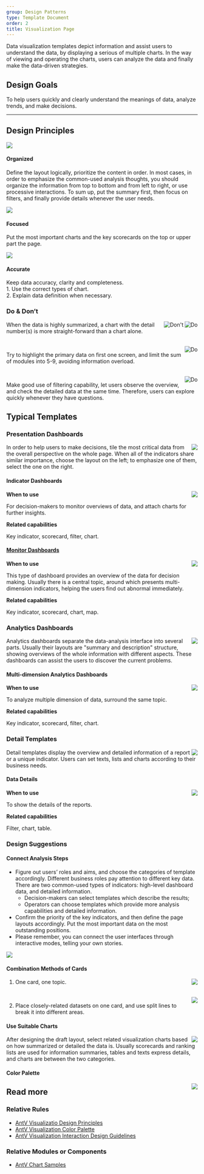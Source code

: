 ```yaml
---
group: Design Patterns
type: Template Document
order: 2
title: Visualization Page
---
```


Data visualization templates depict information and assist users to understand the data, by displaying a serious of multiple charts. In the way of viewing and operating the charts, users can analyze the data and finally make the data-driven strategies.

## Design Goals

To help users quickly and clearly understand the meanings of data, analyze trends, and make decisions.

---

## Design Principles

<div class="design-inline-cards">
  <div>
    <img src="https://gw.alipayobjects.com/mdn/rms_08e378/afts/img/A*v6FAS7wJ4TUAAAAAAAAAAABkARQnAQ" />
    <div>
      <h4>Organized</h4>
      <p>Define the layout logically, prioritize the content in order. In most cases, in order to emphasize the common-used analysis thoughts, you should organize the information from top to bottom and from left to right, or use processive interactions. To sum up, put the summary first, then focus on filters, and finally provide details whenever the user needs.</p>
    </div>
  </div>
  <div>
    <img src="https://gw.alipayobjects.com/mdn/rms_08e378/afts/img/A*P1YtSIk6Xq0AAAAAAAAAAABkARQnAQ" />
    <div>
      <h4>Focused</h4>
      <p>Put the most important charts and the key scorecards on the top or upper part the page.</p>
    </div>
  </div>
  <div>
    <img src="https://gw.alipayobjects.com/mdn/rms_08e378/afts/img/A*MBJwRr8vL3oAAAAAAAAAAABkARQnAQ" />
    <div>
      <h4>Accurate</h4>
      <p>Keep data accuracy, clarity and completeness.<br />1. Use the correct types of chart.<br />2. Explain data definition when necessary.</p>
    </div>
  </div>
</div>

### Do & Don’t

<img class="preview-img no-padding good" align="right" src="https://gw.alipayobjects.com/mdn/rms_08e378/afts/img/A*D4AHQ434LjgAAAAAAAAAAABkARQnAQ" alt="Do">
<img class="preview-img no-padding bad" align="right" src="https://gw.alipayobjects.com/mdn/rms_08e378/afts/img/A*qUCwTKf_bV8AAAAAAAAAAABkARQnAQ" alt="Don't">

When the data is highly summarized, a chart with the detail number(s) is more straight-forward than a chart alone.

<br />

<img class="preview-img no-padding good" align="right" src="https://gw.alipayobjects.com/mdn/rms_08e378/afts/img/A*YhWnS73vVvIAAAAAAAAAAABkARQnAQ" alt="Do">

Try to highlight the primary data on first one screen, and limit the sum of modules into 5-9, avoiding information overload.

<br />

<img class="preview-img no-padding good" align="right" src="https://gw.alipayobjects.com/mdn/rms_08e378/afts/img/A*Ym8CSoOMN1EAAAAAAAAAAABkARQnAQ" alt="Do">

Make good use of filtering capability, let users observe the overview, and check the detailed data at the same time. Therefore, users can explore quickly whenever they have questions.

## Typical Templates

### Presentation Dashboards

<img class="preview-img no-padding" align="right" src="https://gw.alipayobjects.com/zos/antfincdn/dOPuiUwtR8/3ef4fa56-0272-4663-8353-e72055a404cc.png">

In order to help users to make decisions, tile the most critical data from the overall perspective on the whole page. When all of the indicators share similar importance, choose the layout on the left; to emphasize one of them, select the one on the right.

#### Indicator Dashboards

<img class="preview-img no-padding" align="right" src="https://gw.alipayobjects.com/zos/antfincdn/JyiQirylIm/72eccc07-a5c9-47d2-8d17-a32c46507eb4.png">

**When to use**

For decision-makers to monitor overviews of data, and attach charts for further insights.

**Related capabilities**

Key indicator, scorecard, filter, chart.

#### [Monitor Dashboards](https://preview.pro.ant.design/dashboard/monitor)

<img class="preview-img no-padding" align="right" src="https://gw.alipayobjects.com/zos/antfincdn/Ls0j%26N%24i4A/4fcb4e43-5b33-4f3e-83ee-07b308c192ff.png">

**When to use**

This type of dashboard provides an overview of the data for decision making. Usually there is a central topic, around which presents multi-dimension indicators, helping the users find out abnormal immediately.

**Related capabilities**

Key indicator, scorecard, chart, map.

### Analytics Dashboards

<img class="preview-img no-padding" align="right" src="https://gw.alipayobjects.com/zos/antfincdn/HDGn37TfSL/0833d3e1-8126-4f89-a388-47a7f7c75cfe.png">

Analytics dashboards separate the data-analysis interface into several parts. Usually their layouts are "summary and description" structure, showing overviews of the whole information with different aspects. These dashboards can assist the users to discover the current problems.

#### Multi-dimension Analytics Dashboards

<img class="preview-img no-padding" align="right" src="https://gw.alipayobjects.com/zos/antfincdn/crg34dVGk%26/fc54e283-8748-45a0-b65f-e41336fdbd0d.png">

**When to use**

To analyze multiple dimension of data, surround the same topic.

**Related capabilities**

Key indicator, scorecard, filter, chart.

### Detail Templates

<img class="preview-img no-padding" align="right" src="https://gw.alipayobjects.com/zos/antfincdn/cwc7oz1J2J/5f5f9885-b7f1-4183-b696-f666c939175a.png">

Detail templates display the overview and detailed information of a report or a unique indicator. Users can set texts, lists and charts according to their business needs.

#### Data Details

<img class="preview-img no-padding" align="right" src="https://gw.alipayobjects.com/zos/antfincdn/kQnhbqQWPE/a3abf5e3-beeb-4b60-a51f-13effcc239e8.png">

**When to use**

To show the details of the reports.

**Related capabilities**

Filter, chart, table.

### Design Suggestions

#### Connect Analysis Steps

- Figure out users’ roles and aims, and choose the categories of template accordingly. Different business roles pay attention to different key data. There are two common-used types of indicators: high-level dashboard data, and detailed information.
  - Decision-makers can select templates which describe the results;
  - Operators can choose templates which provide more analysis capabilities and detailed information.
- Confirm the priority of the key indicators, and then define the page layouts accordingly. Put the most important data on the most outstanding positions.
- Please remember, you can connect the user interfaces through interactive modes, telling your own stories.

<div>
  <img src="https://gw.alipayobjects.com/zos/antfincdn/ZTGN3NUScF/50aee324-e334-480e-88c4-07e80d264ec2.png">
</div>

#### Combination Methods of Cards

<img class="preview-img no-padding" align="right" src="https://gw.alipayobjects.com/zos/antfincdn/tul9MHfx6P/84e01ba5-c57e-49cd-805a-ae83f8ef49e2.png">

1. One card, one topic.

<br />

<img class="preview-img no-padding" align="right" src="https://gw.alipayobjects.com/mdn/rms_08e378/afts/img/A*k-omRZK0t4IAAAAAAAAAAABkARQnAQ">

2. Place closely-related datasets on one card, and use split lines to break it into different areas.

#### Use Suitable Charts

<img class="preview-img no-padding" align="right" src="https://gw.alipayobjects.com/zos/antfincdn/L9YbwdqTcq/d4879a5e-c4bb-480a-8817-9058e89b8042.png">

After designing the draft layout, select related visualization charts based on how summarized or detailed the data is. Usually scorecards and ranking lists are used for information summaries, tables and texts express details, and charts are between the two categories.

#### Color Palette

<img class="preview-img no-padding" align="right" src="https://gw.alipayobjects.com/zos/antfincdn/8YsRuMRbel/446a7023-f13d-4754-8fea-6dd14343f335.png">

## Read more

### Relative Rules

- [AntV Visualizatio Design Principles](https://www.yuque.com/mo-college/vis-design/pwh679)
- [AntV Visualization Color Palette](https://www.yuque.com/mo-college/vis-design/ugbofr)
- [AntV Visualization Interaction Design Guidelines](https://www.yuque.com/mo-college/vis-design/yygtlg)

### Relative Modules or Components

- [AntV Chart Samples](https://g2plot.antv.vision/en/examples/gallery)

